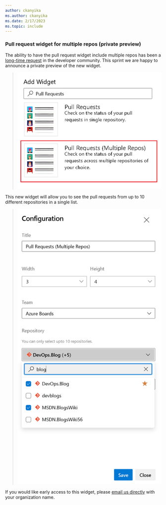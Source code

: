 ```yaml
---
author: ckanyika
ms.author: ckanyika
ms.date: 2/17/2023
ms.topic: include
---
```


### Pull request widget for multiple repos (private preview)

The ability to have the pull request widget include multiple repos has been a [long-time request](https://developercommunity.visualstudio.com/t/allow-multiple-repository-selection-in-pull-reques/982784) in the developer community. This sprint we are happy to announce a private preview of the new widget.


> ![Dashboard Preview](../../media/217-reporting-01.png)

This new widget will allow you to see the pull requests from up to 10 different repositories in a single list.

> ![Pull Request Widget](../../media/217-reporting-02.png)

If you would like early access to this widget, please [email us directly](mailto:dahellem@microsoft.com) with your organization name.